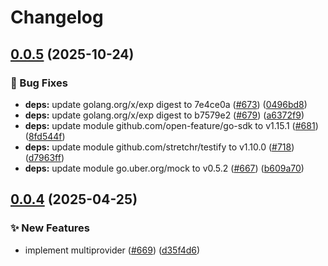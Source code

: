 # Changelog

## [0.0.5](https://github.com/open-feature/go-sdk-contrib/compare/providers/multi-provider/v0.0.4...providers/multi-provider/v0.0.5) (2025-10-24)


### 🐛 Bug Fixes

* **deps:** update golang.org/x/exp digest to 7e4ce0a ([#673](https://github.com/open-feature/go-sdk-contrib/issues/673)) ([0496bd8](https://github.com/open-feature/go-sdk-contrib/commit/0496bd86b15d0ff5f4b1f51d41d820c0dbbffb42))
* **deps:** update golang.org/x/exp digest to b7579e2 ([#679](https://github.com/open-feature/go-sdk-contrib/issues/679)) ([a6372f9](https://github.com/open-feature/go-sdk-contrib/commit/a6372f91b262d2f81b90bfa9e76d722ad480378b))
* **deps:** update module github.com/open-feature/go-sdk to v1.15.1 ([#681](https://github.com/open-feature/go-sdk-contrib/issues/681)) ([8fd544f](https://github.com/open-feature/go-sdk-contrib/commit/8fd544ff81fd25eed655a214aa1ae1906a436f0d))
* **deps:** update module github.com/stretchr/testify to v1.10.0 ([#718](https://github.com/open-feature/go-sdk-contrib/issues/718)) ([d7963ff](https://github.com/open-feature/go-sdk-contrib/commit/d7963ff4f0a9bd25968efca31b92fdfd886a9e92))
* **deps:** update module go.uber.org/mock to v0.5.2 ([#667](https://github.com/open-feature/go-sdk-contrib/issues/667)) ([b609a70](https://github.com/open-feature/go-sdk-contrib/commit/b609a7089307f92cb4e43477f3f98736f7a6d2d2))

## [0.0.4](https://github.com/open-feature/go-sdk-contrib/compare/providers/multi-provider-v0.0.3...providers/multi-provider/v0.0.4) (2025-04-25)


### ✨ New Features

* implement multiprovider ([#669](https://github.com/open-feature/go-sdk-contrib/issues/669)) ([d35f4d6](https://github.com/open-feature/go-sdk-contrib/commit/d35f4d6bd7a1eab2801700476be06da944307924))
